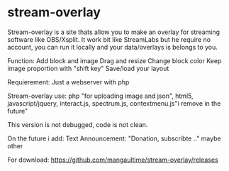 # stream-overlay

Stream-overlay is a site thats allow you to make an overlay for streaming software like OBS/Xsplit. It work bit like StreamLabs but he require no account, you can run it locally and your data/overlays is belongs to you.

Function:
Add block and image
Drag and resize
Change block color
Keep image proportion with "shift key"
Save/load your layout


Requierement:
Just a webserver with php

Stream-overlay use:
php "for uploading image and json", html5, javascript/jquery, interact.js, spectrum.js, contextmenu.js"i remove in the future"


This version is not debugged, code is not clean.

On the future i add:
Text
Announcement: "Donation, subscribte .."
maybe other

For download:
https://github.com/mangaultime/stream-overlay/releases
